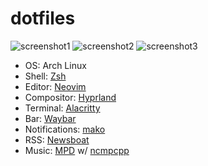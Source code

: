 # dotfiles
![screenshot1](https://github.com/danieloh0714/dotfiles/assets/57500135/6de4a656-e5df-48cd-8f38-ba9685be3a71)
![screenshot2](https://github.com/danieloh0714/dotfiles/assets/57500135/794f74c6-544d-4dca-ac05-cc39efb1939c)
![screenshot3](https://github.com/danieloh0714/dotfiles/assets/57500135/e17d5237-c3c2-4a5f-87c4-8f0af42767af)

- OS: Arch Linux
- Shell: [Zsh](../.config/zsh)
- Editor: [Neovim](https://github.com/danieloh0714/nvim)
- Compositor: [Hyprland](../.config/hypr/hyprland.conf)
- Terminal: [Alacritty](../.config/alacritty)
- Bar: [Waybar](../.config/waybar)
- Notifications: [mako](../.config/mako/config)
- RSS: [Newsboat](../.config/newsboat/config)
- Music: [MPD](../.config/mpd/mpd.conf) w/ [ncmpcpp](../.config/ncmpcpp)

